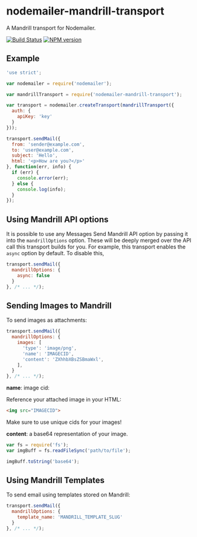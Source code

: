 # nodemailer-mandrill-transport

A Mandrill transport for Nodemailer.

[![Build Status](https://travis-ci.org/Rebelmail/nodemailer-mandrill-transport.svg?branch=sm-readme)](https://travis-ci.org/Rebelmail/nodemailer-mandrill-transport)
[![NPM version](https://badge.fury.io/js/nodemailer-mandrill-transport.png)](http://badge.fury.io/js/nodemailer-mandrill-transport)

## Example

```javascript
'use strict';

var nodemailer = require('nodemailer');

var mandrillTransport = require('nodemailer-mandrill-transport');

var transport = nodemailer.createTransport(mandrillTransport({
  auth: {
    apiKey: 'key'
  }
}));

transport.sendMail({
  from: 'sender@example.com',
  to: 'user@example.com',
  subject: 'Hello',
  html: '<p>How are you?</p>'
}, function(err, info) {
  if (err) {
    console.error(err);
  } else {
    console.log(info);
  }
});
```

## Using Mandrill API options

It is possible to use any Messages Send Mandrill API option by passing it into
the `mandrillOptions` option. These will be deeply merged over the API call this
transport builds for you. For example, this transport enables the `async` option
by default. To disable this,

```javascript
transport.sendMail({
  mandrillOptions: {
    async: false
  }
}, /* ... */);
```

## Sending Images to Mandrill

To send images as attachments:

```javascript
transport.sendMail({
  mandrillOptions: {
    images: [
      'type': 'image/png',
      'name': 'IMAGECID',
      'content': 'ZXhhbXBsZSBmaWxl',
    ],
  }
}, /* ... */);
```

**name**: image cid:

Reference your attached image in your HTML:

```html
<img src="IMAGECID">
```

Make sure to use unique cids for your images!

**content**: a base64 representation of your image.

```javascript
var fs = require('fs');
var imgBuff = fs.readFileSync('path/to/file');

imgBuff.toString('base64');
```

## Using Mandrill Templates

To send email using templates stored on Mandrill:

```javascript
transport.sendMail({
  mandrillOptions: {
    template_name: 'MANDRILL_TEMPLATE_SLUG'
  }
}, /* ... */);
```
